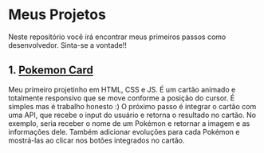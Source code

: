 # Meus Projetos
<p> Neste repositório você irá encontrar meus primeiros passos como desenvolvedor. Sinta-se a vontade!!
  
## 1. [Pokemon Card](https://github.com/royalfelep/pequenos-projetos/tree/main/pokemon_card)
<p> Meu primeiro projetinho em HTML, CSS e JS. É um cartão animado e totalmente responsivo que se move conforme a posição do cursor. É simples mas é trabalho honesto :)
O próximo passo é integrar o cartão com uma API, que recebe o input do usuário e retorna o resultado no cartão. No exemplo, seria receber o nome de um Pokémon e retornar a imagem e as informações dele. Também adicionar evoluções para cada Pokémon e mostrá-las ao clicar nos botões integrados no cartão. </p>
